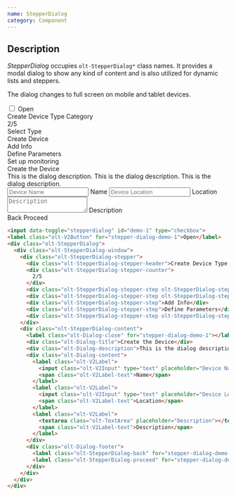 ```yaml
---
name: StepperDialog
category: Component
---
```


## Description

*StepperDialog* occupies `olt-StepperDialog*` class names. It provides a modal dialog to show any kind of content and is also utilized for dynamic lists and steppers.

The dialog changes to full screen on mobile and tablet devices.

<div class="olt-Card olt-u-padding5">
  <div class="olt-u-marginAuto">
    <input data-toggle="stepperdialog" id="demo-1" type="checkbox">
    <label class="olt-V2Button" for="stepper-dialog-demo-1">Open</label>
    <div class="olt-StepperDialog">
      <div class="olt-StepperDialog-window">
        <div class="olt-StepperDialog-stepper">
          <div class="olt-StepperDialog-stepper-header">Create Device Type Category</div>
          <div class="olt-StepperDialog-stepper-counter">
            2/5
          </div>
          <div class="olt-StepperDialog-stepper-step olt-StepperDialog-stepper-step--done">Select Type</div>
          <div class="olt-StepperDialog-stepper-step olt-StepperDialog-stepper-step--current">Create Device</div>
          <div class="olt-StepperDialog-stepper-step">Add Info</div>
          <div class="olt-StepperDialog-stepper-step">Define Parameters</div>
          <div class="olt-StepperDialog-stepper-step olt-StepperDialog-stepper-step--last">Set up monitoring</div>
        </div>
        <div class="olt-StepperDialog-content">
          <label class="olt-Dialog-close" for="stepper-dialog-demo-1"></label>
          <div class="olt-Dialog-title">Create the Device</div>
          <div class="olt-Dialog-description">This is the dialog description. This is the dialog description. This is the dialog description.</div>
          <div class="olt-Dialog-content">
            <label class="olt-V2Label">
              <input class="olt-V2Input" type="text" placeholder="Device Name" />
              <span class="olt-V2Label-text">Name</span>
            </label>
            <label class="olt-V2Label">
              <input class="olt-V2Input" type="text" placeholder="Device Location" />
              <span class="olt-V2Label-text">Location</span>
            </label>
            <label class="olt-V2Label">
              <textarea class="olt-TextArea" placeholder="Description"></textarea>
              <span class="olt-V2Label-text">Description</span>
            </label>
          </div>
          <div class="olt-Dialog-footer">
            <label class="olt-StepperDialog-back" for="stepper-dialog-demo-1">Back</label>
            <label class="olt-StepperDialog-proceed" for="stepper-dialog-demo-1">Proceed</label>
          </div>
        </div>
      </div>
    </div>
  </div>
</div>

```html
<input data-toggle="stepperdialog" id="demo-1" type="checkbox">
<label class="olt-V2Button" for="stepper-dialog-demo-1">Open</label>
<div class="olt-StepperDialog">
  <div class="olt-StepperDialog-window">
    <div class="olt-StepperDialog-stepper">
      <div class="olt-StepperDialog-stepper-header">Create Device Type Category</div>
      <div class="olt-StepperDialog-stepper-counter">
        2/5
      </div>
      <div class="olt-StepperDialog-stepper-step olt-StepperDialog-stepper-step--done">Select Type</div>
      <div class="olt-StepperDialog-stepper-step olt-StepperDialog-stepper-step--current">Create Device</div>
      <div class="olt-StepperDialog-stepper-step">Add Info</div>
      <div class="olt-StepperDialog-stepper-step">Define Parameters</div>
      <div class="olt-StepperDialog-stepper-step olt-StepperDialog-stepper-step--last">Set up monitoring</div>
    </div>
    <div class="olt-StepperDialog-content">
      <label class="olt-Dialog-close" for="stepper-dialog-demo-1"></label>
      <div class="olt-Dialog-title">Create the Device</div>
      <div class="olt-Dialog-description">This is the dialog description. This is the dialog description. This is the dialog description.</div>
      <div class="olt-Dialog-content">
        <label class="olt-V2Label">
          <input class="olt-V2Input" type="text" placeholder="Device Name" />
          <span class="olt-V2Label-text">Name</span>
        </label>
        <label class="olt-V2Label">
          <input class="olt-V2Input" type="text" placeholder="Device Location" />
          <span class="olt-V2Label-text">Location</span>
        </label>
        <label class="olt-V2Label">
          <textarea class="olt-TextArea" placeholder="Description"></textarea>
          <span class="olt-V2Label-text">Description</span>
        </label>
      </div>
      <div class="olt-Dialog-footer">
        <label class="olt-StepperDialog-back" for="stepper-dialog-demo-1">Back</label>
        <label class="olt-StepperDialog-proceed" for="stepper-dialog-demo-1">Proceed</label>
      </div>
    </div>
  </div>
</div>
```
